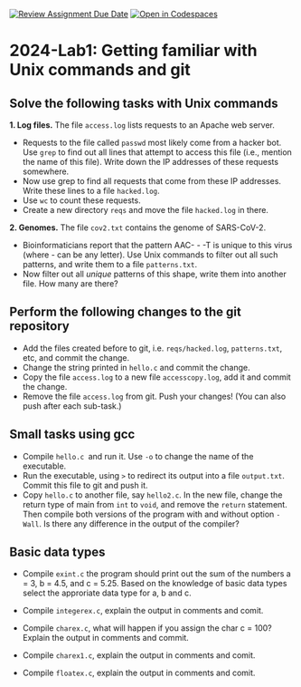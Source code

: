 [![Review Assignment Due Date](https://classroom.github.com/assets/deadline-readme-button-22041afd0340ce965d47ae6ef1cefeee28c7c493a6346c4f15d667ab976d596c.svg)](https://classroom.github.com/a/0vTQr2B2)
[![Open in Codespaces](https://classroom.github.com/assets/launch-codespace-2972f46106e565e64193e422d61a12cf1da4916b45550586e14ef0a7c637dd04.svg)](https://classroom.github.com/open-in-codespaces?assignment_repo_id=18739647)
# 2024-Lab1: Getting familiar with Unix commands and git

## Solve the following tasks with Unix commands
**1. Log files.** 
 The file `access.log` lists requests to an Apache web server.
 - Requests to the file called `passwd` most likely come from a hacker bot.
   Use `grep` to find out all lines that attempt to access this file (i.e., 
   mention the name of this file). Write down the IP addresses of these 
   requests somewhere.
 - Now use grep to find all requests that come from these IP addresses.
    Write these lines to a file `hacked.log`.
 - Use `wc` to count these requests.
 - Create a new directory `reqs` and move the file `hacked.log` in there.

**2. Genomes.**
 The file `cov2.txt` contains the genome of SARS-CoV-2.
 - Bioinformaticians report that the pattern AAC- - -T is unique to this
    virus (where - can be any letter). Use Unix commands to filter out all
    such patterns, and write them to a file `patterns.txt`.
 - Now filter out all *unique* patterns of this shape, write them into another
   file. How many are there?

## Perform the following changes to the git repository
 - Add the files created before to git, i.e. `reqs/hacked.log`, `patterns.txt`,
    etc, and commit the change.
 - Change the string printed in `hello.c` and commit the change.
 - Copy the file `access.log` to a new file `accesscopy.log`, add it and
    commit the change.
 - Remove the file `access.log` from git.
Push your changes! (You can also push after each sub-task.)

## Small tasks using gcc
 - Compile `hello.c `and run it. Use `-o` to change the name of the executable.
 - Run the executable, using `>` to redirect its output into a file
    `output.txt`. Commit this file to git and push it.
 - Copy `hello.c` to another file, say `hello2.c`.
    In the new file, change the return type of main from `int` to `void`, and
    remove the `return` statement.
    Then compile both versions of the program with and without option `-Wall`.
    Is there any difference in the output of the compiler?

## Basic data types 
- Compile `exint.c` the program should print out the sum of the numbers a = 3, b = 4.5, and c = 5.25. Based on the knowledge of basic data types select the approriate data type for a, b and c.

- Compile `integerex.c`, explain the output in comments and comit.

- Compile `charex.c`, what will happen if you assign the char c = 100? Explain the output in comments and commit.

- Compile `charex1.c`, explain the output in comments and comit.
  
- Compile `floatex.c`, explain the output in comments and comit.
